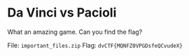 # Da Vinci vs Pacioli 

What an amazing game. Can you find the flag?

File: `important_files.zip`
Flag: `dvCTF{MQNFZ0VPGDsfeQCvudeX}`
